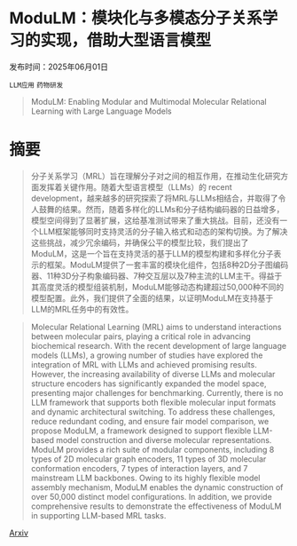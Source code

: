 # ModuLM：模块化与多模态分子关系学习的实现，借助大型语言模型

发布时间：2025年06月01日

`LLM应用` `药物研发`

> ModuLM: Enabling Modular and Multimodal Molecular Relational Learning with Large Language Models

# 摘要

> 分子关系学习（MRL）旨在理解分子对之间的相互作用，在推动生化研究方面发挥着关键作用。随着大型语言模型（LLMs）的 recent development，越来越多的研究探索了将MRL与LLMs相结合，并取得了令人鼓舞的结果。然而，随着多样化的LLMs和分子结构编码器的日益增多，模型空间得到了显著扩展，这给基准测试带来了重大挑战。目前，还没有一个LLM框架能够同时支持灵活的分子输入格式和动态的架构切换。为了解决这些挑战，减少冗余编码，并确保公平的模型比较，我们提出了ModuLM，这是一个旨在支持灵活的基于LLM的模型构建和多样化分子表示的框架。ModuLM提供了一套丰富的模块化组件，包括8种2D分子图编码器、11种3D分子构象编码器、7种交互层以及7种主流的LLM主干。得益于其高度灵活的模型组装机制，ModuLM能够动态构建超过50,000种不同的模型配置。此外，我们提供了全面的结果，以证明ModuLM在支持基于LLM的MRL任务中的有效性。

> Molecular Relational Learning (MRL) aims to understand interactions between molecular pairs, playing a critical role in advancing biochemical research. With the recent development of large language models (LLMs), a growing number of studies have explored the integration of MRL with LLMs and achieved promising results. However, the increasing availability of diverse LLMs and molecular structure encoders has significantly expanded the model space, presenting major challenges for benchmarking. Currently, there is no LLM framework that supports both flexible molecular input formats and dynamic architectural switching. To address these challenges, reduce redundant coding, and ensure fair model comparison, we propose ModuLM, a framework designed to support flexible LLM-based model construction and diverse molecular representations. ModuLM provides a rich suite of modular components, including 8 types of 2D molecular graph encoders, 11 types of 3D molecular conformation encoders, 7 types of interaction layers, and 7 mainstream LLM backbones. Owing to its highly flexible model assembly mechanism, ModuLM enables the dynamic construction of over 50,000 distinct model configurations. In addition, we provide comprehensive results to demonstrate the effectiveness of ModuLM in supporting LLM-based MRL tasks.

[Arxiv](https://arxiv.org/abs/2506.00880)
